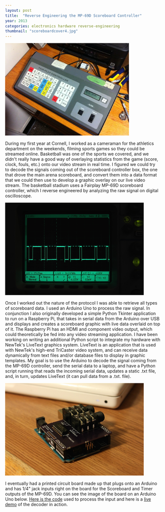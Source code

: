 ```yaml
---
layout: post
title:  "Reverse Engineering the MP-69D Scoreboard Controller"
year: 2013
categories: electronics hardware reverse-engineering
thumbnail: "scoreboardcover4.jpg"
---
```

<img height="300px" src="/assets/fairplayweb.jpg">

During my first year at Cornell, I worked as a cameraman for the athletics department on the weekends, filming sports games so they could be streamed online. Basketball was one of the sports we covered, and we didn't really have a good way of overlaying statistics from the game (score, clock, fouls, etc.) onto our video stream in real time. I figured we could try to decode the signals coming out of the scoreboard controller box, the one that drove the main arena scoreboard, and convert them into a data format that we could then use to develop a graphic overlay on our live video stream. The  basketball stadium uses a Fairplay MP-69D scoreboard controller, which I reverse engineered by analyzing the raw signal on digital oscilloscope.

<!-- ![alt text](/assets/scoreboard/signal1.jpg) -->
<img height="300px" src="/assets/scoreboard/signal1.jpg">

<!-- ![alt text](/assets/scoreboard/purple1.jpg) -->


Once I worked out the nature of the protocol I was able to retrieve all types of scoreboard data. I used an Arduino Uno to process the raw signal. In conjunction I also originally developed a simple Python Tkinter application to run on a Raspberry Pi, that takes in serial data from the Arduino over USB and displays and creates a scoreboard graphic with live data overlaid on top of it. The Raspberry Pi has an HDMI and component video output, which could theoretically be fed into any video streaming application. I have been working on writing an additional Python script to integrate my hardware with NewTek's LiveText graphics system. LiveText is an application that is used with NewTek's high-end TriCaster video system, and can receive data dynamically from text files and/or database files to display in graphic templates. My goal is to use the Arduino to decode the signal coming from the MP-69D controller, send the serial data to a laptop, and have a Python script running that reads the incoming serial data, updates a static .txt file, and, in turn, updates LiveText (it can pull data from a .txt. file).

<img height="300px" src="/assets/scoreboard/shield1.jpg">

I eventually had a printed circuit board made up that plugs onto an Arduino and has 1/4" jack inputs right on the board for the Scoreboard and Timer outputs of the MP-69D. You can see the image of the board on an Arduino Uno below. [Here is the code](https://github.com/will62794/MP-69D-Scoreboard-Decoder) used to process the input and here is a [live demo](https://www.youtube.com/watch?v=JgkRyoUVtak) of the decoder in action.

<!-- ![alt text](/assets/scoreboard/shield1.jpg) -->



